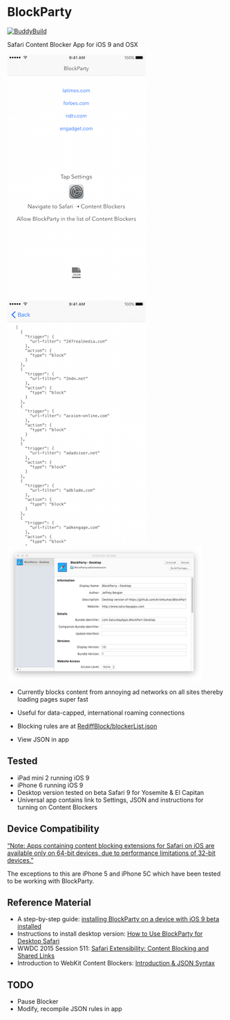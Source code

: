 # BlockParty

[![BuddyBuild](https://dashboard.buddybuild.com/api/statusImage?appID=562a8a646f3b010100cc3648&branch=master&build=latest)](https://dashboard.buddybuild.com/apps/562a8a646f3b010100cc3648/build/latest)

Safari Content Blocker App for iOS 9 and OSX

![Screen1](Screenshot01.png)
![Screen2](Screenshot02.png)
![Screen3](Screenshot03.png)

- Currently blocks content from annoying ad networks on all sites thereby loading pages super fast

- Useful for data-capped, international roaming connections

- Blocking rules are at [RediffBlock/blockerList.json](RediffBlock/blockerList.json)

- View JSON in app

## Tested

- iPad mini 2 running iOS 9
- iPhone 6 running iOS 9
- Desktop version tested on beta Safari 9 for Yosemite & El Capitan
- Universal app contains link to Settings, JSON and instructions for turning on Content Blockers

## Device Compatibility

[“Note: Apps containing content blocking extensions for Safari on iOS are available only on 64-bit devices, due to performance limitations of 32-bit devices.”](https://developer.apple.com/library/prerelease/ios/releasenotes/General/WhatsNewInSafari/Articles/Safari_9.html)

The exceptions to this are iPhone 5 and iPhone 5C which have been tested to be working with BlockParty.

## Reference Material

* A step-by-step guide: [installing BlockParty on a device with iOS 9 beta installed](https://medium.com/@searls/installing-a-content-blocker-on-ios-9-public-beta-a25b2b83848f)
* Instructions to install desktop version: [How to Use BlockParty for Desktop Safari](https://github.com/krishkumar/BlockParty/blob/master/BlockParty%20-%20Desktop%20Safari/How%20to%20Install.md)
* WWDC 2015 Session 511: [Safari Extensibility: Content Blocking and Shared Links](https://developer.apple.com/videos/wwdc/2015/?id=511)
* Introduction to WebKit Content Blockers: [Introduction & JSON Syntax](https://www.webkit.org/blog/3476/content-blockers-first-look/)


## TODO

- Pause Blocker
- Modify, recompile JSON rules in app
